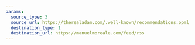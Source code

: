 ```yaml
---
params:
  source_type: 3
  source_url: https://therealadam.com/.well-known/recommendations.opml
  destination_type: 1
  destination_url: https://manuelmoreale.com/feed/rss
---
```

